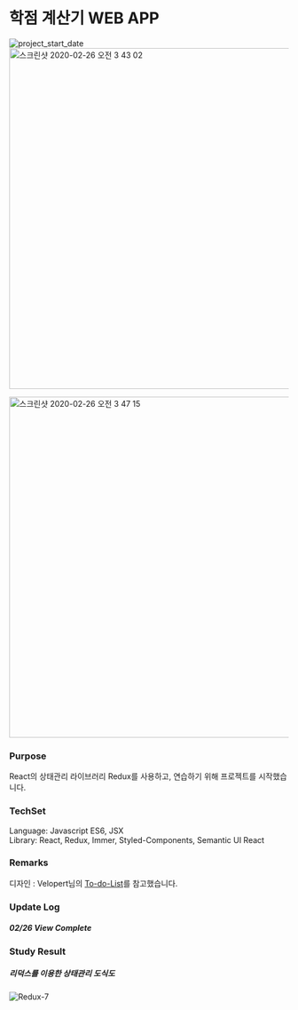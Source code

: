 # 학점 계산기 WEB APP
![project_start_date](https://img.shields.io/badge/Project%20Start%20Date-2020--02--26-informational.svg)  
<img width="614" alt="스크린샷 2020-02-26 오전 3 43 02" src="https://user-images.githubusercontent.com/52201658/75276871-4ebc2a00-584a-11ea-9506-d2dfd10b493c.png">

<img width="614" alt="스크린샷 2020-02-26 오전 3 47 15" src="https://user-images.githubusercontent.com/52201658/75277115-c38f6400-584a-11ea-9138-7967edd8f180.png">



### Purpose
React의 상태관리 라이브러리 Redux를 사용하고, 연습하기 위해 프로젝트를 시작했습니다.

### TechSet
Language: Javascript ES6, JSX   
Library: React, Redux, Immer, Styled-Components, Semantic UI React   

### Remarks
디자인 : Velopert님의 [To-do-List](https://react.vlpt.us/mashup-todolist/)를 참고했습니다.

### Update Log
##### 02/26 View Complete

### Study Result

##### 리덕스를 이용한 상태관리 도식도 
![Redux-7](https://user-images.githubusercontent.com/52201658/75629458-9285a980-5c25-11ea-90bd-e1ec6bbab7df.jpg)




